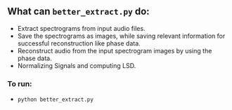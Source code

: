 ## What can `better_extract.py` do:

- Extract spectrograms from input audio files.
- Save the spectrograms as images, while saving relevant information for successful reconstruction like phase data.
- Reconstruct audio from the input spectrogram images by using the phase data.
- Normalizing Signals and computing LSD.

### To run:
- `python better_extract.py`



